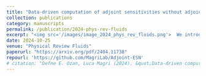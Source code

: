 ```yaml
---
title: "Data-driven computation of adjoint sensitivities without adjoint solvers: An application to thermoacoustics"
collection: publications
category: manuscripts
permalink: /publication/2024-phys-rev-fluids
excerpt: "<img src='/images/image_2024_phys_rev_fluids.png'>  We introduce a data-driven approach that utilizes echo state networks (ESNs) to infer adjoint sensitivities from data, even in cases where the system's equations are unknown, or the data are subjected to noise. By embedding physical knowledge into the network architecture, the method accurately predicts sensitivities to parameters and initial conditions in a nonlinear thermoacoustic system. "
date: 2024-10-25
venue: "Physical Review Fluids"
paperurl: "https://arxiv.org/pdf/2404.11738"
repourl: 'https://github.com/MagriLab/Adjoint-ESN'
# citation: "Defne E. Ozan, Luca Magri (2024). &quot;Data-driven computation of adjoint sensitivities without adjoint solvers: An application to thermoacoustics.&quot; <i>Phys. Rev. Fluids</i>. 9. 103902."
---
```

